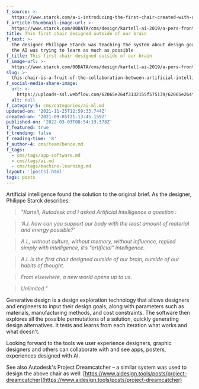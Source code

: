 ```yaml
---
f_source: >-
  https://www.starck.com/a-i-introducing-the-first-chair-created-with-artificial-intelligence-p3801
f_article-thumbnail-image-url: >-
  https://www.starck.com/00DATA/cms/design/kartell-ai-2019/a-pers-front-orange.jpg
title: This first chair designed outside of our brain
f_text: >-
  The designer Philippe Starck was teaching the system about design goals while
  the AI was trying to learn as much as possible
f_title: This first chair designed outside of our brain
f_image-url: >-
  https://www.starck.com/00DATA/cms/design/kartell-ai-2019/a-pers-front-orange.jpg
slug: >-
  this-chair-is-a-fruit-of-the-collaboration-between-artificial-intelligence-and-human-intelligence
f_social-media-share-image:
  url: >-
    https://uploads-ssl.webflow.com/62065e264f3132155f575139/62065e264f31323cff57526d_www.kartell.jpg
  alt: null
f_category-5: cms/categories/ai-ml.md
updated-on: '2021-11-25T12:59:33.744Z'
created-on: '2021-09-05T21:13:45.159Z'
published-on: '2022-03-03T08:54:19.378Z'
f_featured: true
f_trending: false
f_reading-time: '8'
f_author-4: cms/team/bence.md
f_tags:
  - cms/tags/app-software.md
  - cms/tags/ai.md
  - cms/tags/machine-learning.md
layout: '[posts].html'
tags: posts
---
```


Artificial intelligence found the solution to the original brief. As the designer, Philippe Starck describes: 

> _"Kartell, Autodesk and I asked Artificial Intelligence a question :_

> _‘A.I. how can you support our body with the least amount of material and energy possible?’_

> _A.I., without culture, without memory, without influence, replied simply with intelligence, it’s “artificial” intelligence._

> _A.I. is the first chair designed outside of our brain, outside of our habits of thought._

> _From elsewhere, a new world opens up to us._

> _Unlimited.”_

Generative design is a design exploration technology that allows designers and engineers to input their design goals, along with parameters such as materials, manufacturing methods, and cost constraints. The software then explores all the possible permutations of a solution, quickly generating design alternatives. It tests and learns from each iteration what works and what doesn't.

Looking forward to the tools we user experience designers, graphic designers and others can collaborate with and see apps, posters, experiences designed with AI.

See also Autodesk's Project Dreamcatcher – a similar system was used to design the above chair as well: [https://www.aidesign.tools/posts/project-dreamcatcher](https://www.aidesign.tools/posts/project-dreamcatcher)
